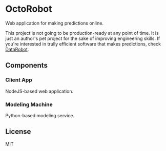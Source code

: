 # OctoRobot

Web application for making predictions online.

This project is not going to be production-ready at any point of time. It is just an author's pet project for the sake of improving engineering skills. If you're interested in trully efficient software that makes predictions, check [DataRobot](https://www.datarobot.com/).

## Components

### Client App

NodeJS-based web application.

### Modeling Machine

Python-based modeling service.

## License

MIT
